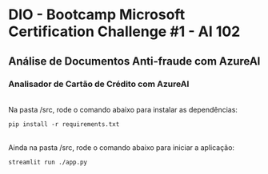# DIO - Bootcamp Microsoft Certification Challenge #1 - AI 102

## Análise de Documentos Anti-fraude com AzureAI

### Analisador de Cartão de Crédito com AzureAI

<br/>
Na pasta /src, rode o comando abaixo para instalar as dependências:

```
pip install -r requirements.txt
```
<br/>
Ainda na pasta /src, rode o comando abaixo para iniciar a aplicação:

```
streamlit run ./app.py
```
